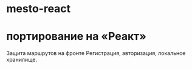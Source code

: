 # mesto-react
# портирование на «Реакт»
Защита маршрутов на фронте
Регистрация, авторизация, локальное хранилище.
